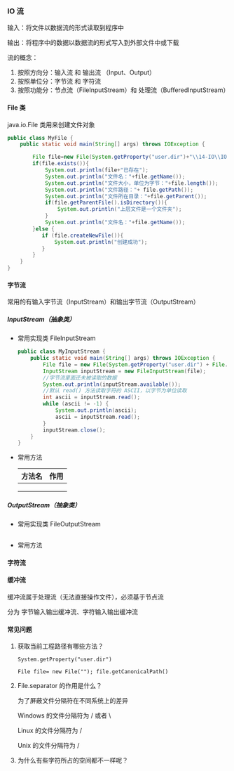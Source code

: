 ### IO 流

输入：将文件以数据流的形式读取到程序中

输出：将程序中的数据以数据流的形式写入到外部文件中或下载

流的概念：

1. 按照方向分：输入流 和 输出流 （Input、Output）
2. 按照单位分：字节流 和 字符流
3. 按照功能分：节点流（FileInputStream）和 处理流（BufferedInputStream）

#### File 类

java.io.File 类用来创建文件对象

```java
public class MyFile {
    public static void main(String[] args) throws IOException {

        File file=new File(System.getProperty("user.dir")+"\\14-IO\\IO.txt");
        if(file.exists()){
            System.out.println(file+"已存在");
            System.out.println("文件名："+file.getName());
            System.out.println("文件大小，单位为字节："+file.length());
            System.out.println("文件路径："+ file.getPath());
            System.out.println("文件所在目录："+file.getParent());
            if(file.getParentFile().isDirectory()){
                System.out.println("上层文件是一个文件夹");
            }
            System.out.println("文件名："+file.getName());
        }else {
           if (file.createNewFile()){
               System.out.println("创建成功");
           }
        }
    }
}
```

#### 字节流

常用的有输入字节流（InputStream）和输出字节流（OutputStream）

##### InputStream（抽象类）

* 常用实现类 FileInputStream

  ```java
  public class MyInputStream {
      public static void main(String[] args) throws IOException {
          File file = new File(System.getProperty("user.dir") + File.separator + "14-IO" + File.separator + "IO.txt");
          InputStream inputStream = new FileInputStream(file);
          //字节流里面还未被读取的数据
          System.out.println(inputStream.available());
          //默认 read() 方法读取字符的 ASCII，以字节为单位读取
          int ascii = inputStream.read();
          while (ascii != -1) {
              System.out.println(ascii);
              ascii = inputStream.read();
          }
          inputStream.close();
      }
  }
  ```

* 常用方法

  | 方法名 | 作用 |
  | ------ | ---- |
  |        |      |
  |        |      |
  |        |      |

  

##### OutputStream（抽象类）

* 常用实现类 FileOutputStream

  ```java
  
  
  ```

* 常用方法

  

#### 字符流



#### 缓冲流

缓冲流属于处理流（无法直接操作文件），必须基于节点流

分为 字节输入输出缓冲流、字符输入输出缓冲流

#### 



#### 常见问题

1. 获取当前工程路径有哪些方法？

   `System.getProperty("user.dir")`

   `File file= new File(""); file.getCanonicalPath()`
   
2. File.separator 的作用是什么？

   为了屏蔽文件分隔符在不同系统上的差异

   Windows 的文件分隔符为 / 或者 \

   Linux 的文件分隔符为 /

   Unix 的文件分隔符为 /

3. 为什么有些字符所占的空间都不一样呢？